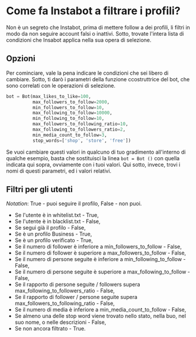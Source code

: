 # Come fa Instabot a filtrare i profili?

Non è un segreto che Instabot, prima di mettere follow a dei profili, li filtri in modo da non seguire account falsi o inattivi. Sotto, trovate l'intera lista di condizioni che Insabot applica nella sua opera di selezione.

## Opzioni

Per cominciare, vale la pena indicare le condizioni che sei libero di cambiare. Sotto, ti darò i parametri della funzione ccostruttrice del bot, che sono correlati con le operazioni di selezione. 

``` python
bot = Bot(max_likes_to_like=100,
          max_followers_to_follow=2000,
          min_followers_to_follow=10,
          max_following_to_follow=10000,
          min_following_to_follow=10,
          max_followers_to_following_ratio=10,
          max_following_to_followers_ratio=2,
          min_media_count_to_follow=3,
          stop_words=['shop', 'store', 'free'])
```
Se vuoi cambiare questi valori in qualcuno di tuo gradimento all'interno di qualche esempio, basta che sostituisci la linea `bot = Bot ()` con quella indicata qui sopra, ovviamente con i tuoi valori.
Qui sotto, invece, trovi i nomi di questi parametri, ed i valori relativi.

## Filtri per gli utenti

_Notation_: True - puoi seguire il profilo, False - non puoi.
* Se l'utente è in whitelist.txt - True,
* Se l'utente è in blacklist.txt - False,
* Se segui già il profilo - False,
* Se è un profilo Business - True,
* Se è un profilo verificato - True,
* Se il numero di follower è inferiore a min_followers_to_follow - False,
* Se il numero di follower è superiore a max_followers_to_follow - False,
* Se il numero di persone seguite è inferiore a min_following_to_follow - False,
* Se il numero di persone seguite è superiore a max_following_to_follow - False,
* Se il rapporto di  persone seguite / followers supera max_following_to_followers_ratio - False,
* Se il rapporto di follower / persone seguite supera max_followers_to_following_ratio - False,
* Se il numero di media è inferiore a min_media_count_to_follow - False,
* Se almeno una delle stop word viene trovato nello stato, nella buo, nel suo nome, o nelle descrizioni - False,
* Se non ancora filtrato - True.
